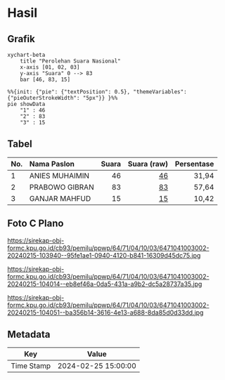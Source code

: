 # Hasil

## Grafik

```mermaid
xychart-beta
    title "Perolehan Suara Nasional"
    x-axis [01, 02, 03]
    y-axis "Suara" 0 --> 83
    bar [46, 83, 15]
```

```mermaid
%%{init: {"pie": {"textPosition": 0.5}, "themeVariables": {"pieOuterStrokeWidth": "5px"}} }%%
pie showData
    "1" : 46
    "2" : 83
    "3" : 15
```

## Tabel

| No. | Nama Paslon    | Suara | Suara (raw) | Persentase |
|:--- |:-------------- | -----:| -----------:| ----------:|
| 1   | ANIES MUHAIMIN | 46    | [46][p-1]   | 31,94      |
| 2   | PRABOWO GIBRAN | 83    | [83][p-2]   | 57,64      |
| 3   | GANJAR MAHFUD  | 15    | [15][p-3]   | 10,42      |


[p-1]: https://github.com/gigit-pemilu/pemilu-2024/blob/main/pilpres/hitung-suara/sub/64-kalimantan-timur/sub/71-kota-balikpapan/sub/04-balikpapan-tengah/sub/1003-karang-rejo/sub/002-tps/sub/paslon-1.txt
[p-2]: https://github.com/gigit-pemilu/pemilu-2024/blob/main/pilpres/hitung-suara/sub/64-kalimantan-timur/sub/71-kota-balikpapan/sub/04-balikpapan-tengah/sub/1003-karang-rejo/sub/002-tps/sub/paslon-2.txt
[p-3]: https://github.com/gigit-pemilu/pemilu-2024/blob/main/pilpres/hitung-suara/sub/64-kalimantan-timur/sub/71-kota-balikpapan/sub/04-balikpapan-tengah/sub/1003-karang-rejo/sub/002-tps/sub/paslon-3.txt

## Foto C Plano

https://sirekap-obj-formc.kpu.go.id/cb93/pemilu/ppwp/64/71/04/10/03/6471041003002-20240215-103940--95fe1ae1-0940-4120-b841-16309d45dc75.jpg

https://sirekap-obj-formc.kpu.go.id/cb93/pemilu/ppwp/64/71/04/10/03/6471041003002-20240215-104014--eb8ef46a-0da5-431a-a9b2-dc5a28737a35.jpg

https://sirekap-obj-formc.kpu.go.id/cb93/pemilu/ppwp/64/71/04/10/03/6471041003002-20240215-104051--ba356b14-3616-4e13-a688-8da85d0d33dd.jpg


## Metadata

| Key        | Value               |
| ---------- | ------------------- |
| Time Stamp | 2024-02-25 15:00:00 |



